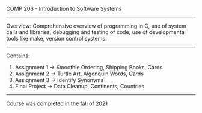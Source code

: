 COMP 206 - Introduction to Software Systems 
______________________________________
Overview: Comprehensive overview of programming in C, use of system calls and libraries, debugging and testing of code; use of developmental tools like make, version control systems.
_______________________________________

Contains: 

1. Assignment 1 → Smoothie Ordering, Shipping Books, Cards 
2. Assignment 2 → Turtle Art, Algonquin Words, Cards
3. Assignment 3 → Identify Synonyms
4. Final Project → Data Cleanup, Continents, Countries

_________________________________________
Course was completed in the fall of 2021
